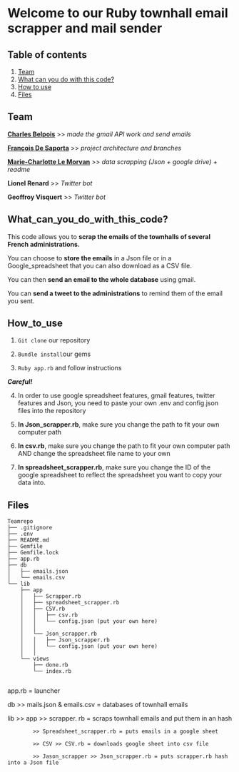 
# **Welcome to our Ruby townhall email scrapper and mail sender**


## **Table of contents**

1.  [Team](#Team)
2.  [What can you do with this code?](#What_can_you_do_with_this_code?)
3.  [How to use](#How_to_use)
4.  [Files](#Files)



## **Team**

**[Charles Belpois](https://github.com/charles-mahaco)** >> *made the gmail API work and send emails*

**[François De Saporta](https://github.com/francois2sap/)** >> *project architecture and branches*

**[Marie-Charlotte Le Morvan](https://github.com/Spelmo)** >> *data scrapping (Json + google drive) + readme*

**Lionel Renard** >> *Twitter bot*

**Geoffroy Visquert** >> *Twitter bot*



## **What_can_you_do_with_this_code?**

This code allows you to **scrap the emails of the townhalls of several French administrations.**

You can choose to **store the emails** in a Json file or in a Google_spreadsheet that you can also download as a CSV file.

You can then **send an email to the whole database** using gmail.

You can **send a tweet to the administrations** to remind them of the email you sent.



## **How_to_use**

1.  `Git clone` our repository

2.  `Bundle install`our gems

3.  `Ruby app.rb` and follow instructions

***Careful!***

4.  In order to use google spreadsheet features, gmail features, twitter features and Json, you need to paste your own .env and config.json files into the repository

5.  **In Json_scrapper.rb**, make sure you change the path to fit your own computer path

6.  **In csv.rb**, make sure you change the path to fit your own computer path AND change the spreadsheet file name to your own

7.  **In spreadsheet_scrapper.rb**, make sure you change the ID of the google spreadsheet to reflect the spreadsheet you want to copy your data into.



## **Files**

````    
Teamrepo
├── .gitignore
├── .env
├── README.md
├── Gemfile
├── Gemfile.lock
├── app.rb
├── db
│   ├── emails.json
│   └── emails.csv
└── lib
    ├── app
    │   ├── Scrapper.rb
    │   ├── spreadsheet_scrapper.rb
    │   ├── CSV.rb
    │   │   ├── csv.rb
    │   │   └── config.json (put your own here)
    │   │
    │   └── Json_scrapper.rb
    │   │   ├── Json_scrapper.rb
    │   │   └── config.json (put your own here)
    │   │    
    └── views
        ├── done.rb
        └── index.rb
        
 ````
 
 app.rb = launcher
 
 db >> mails.json & emails.csv = databases of townhall emails
 
 lib >> app >> scrapper. rb = scraps townhall emails and put them in an hash
  
            >> Spreadsheet_scrapper.rb = puts emails in a google sheet
            
            >> CSV >> CSV.rb = downloads google sheet into csv file
            
            >> Jason_scrapper >> Json_scrapper.rb = puts scrapper.rb hash into a Json file
            
 
 
